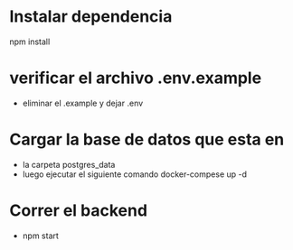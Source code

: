 # Instalar dependencia
npm install 

# verificar el archivo .env.example

- eliminar el .example y dejar .env

# Cargar la base de datos que esta en 
- la carpeta postgres_data
- luego ejecutar el siguiente comando docker-compese up -d


# Correr el backend
- npm start








